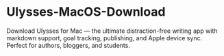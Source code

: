 # Ulysses-MacOS-Download
 Download Ulysses for Mac — the ultimate distraction-free writing app with markdown support, goal tracking, publishing, and Apple device sync. Perfect for authors, bloggers, and students.
